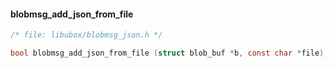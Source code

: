 







#### blobmsg_add_json_from_file

```c
/* file: libubox/blobmsg_json.h */

bool blobmsg_add_json_from_file (struct blob_buf *b, const char *file);
```

